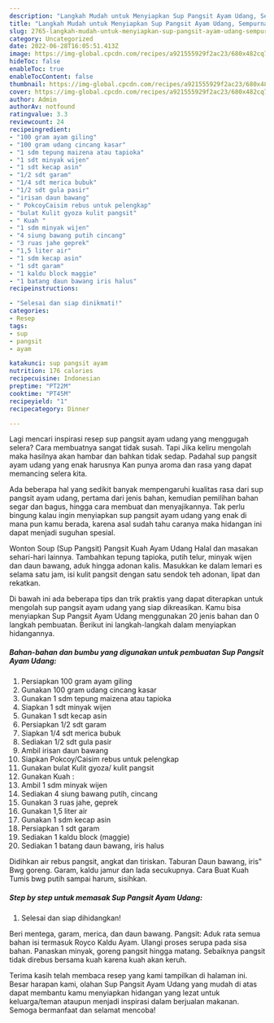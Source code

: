 ```yaml
---
description: "Langkah Mudah untuk Menyiapkan Sup Pangsit Ayam Udang, Sempurna"
title: "Langkah Mudah untuk Menyiapkan Sup Pangsit Ayam Udang, Sempurna"
slug: 2765-langkah-mudah-untuk-menyiapkan-sup-pangsit-ayam-udang-sempurna
category: Uncategorized
date: 2022-06-28T16:05:51.413Z
image: https://img-global.cpcdn.com/recipes/a921555929f2ac23/680x482cq70/sup-pangsit-ayam-udang-foto-resep-utama.jpg
hideToc: false
enableToc: true
enableTocContent: false
thumbnail: https://img-global.cpcdn.com/recipes/a921555929f2ac23/680x482cq70/sup-pangsit-ayam-udang-foto-resep-utama.jpg
cover: https://img-global.cpcdn.com/recipes/a921555929f2ac23/680x482cq70/sup-pangsit-ayam-udang-foto-resep-utama.jpg
author: Admin
authorAv: notfound
ratingvalue: 3.3
reviewcount: 24
recipeingredient:
- "100 gram ayam giling"
- "100 gram udang cincang kasar"
- "1 sdm tepung maizena atau tapioka"
- "1 sdt minyak wijen"
- "1 sdt kecap asin"
- "1/2 sdt garam"
- "1/4 sdt merica bubuk"
- "1/2 sdt gula pasir"
- "irisan daun bawang"
- " PokcoyCaisim rebus untuk pelengkap"
- "bulat Kulit gyoza kulit pangsit"
- " Kuah "
- "1 sdm minyak wijen"
- "4 siung bawang putih cincang"
- "3 ruas jahe geprek"
- "1,5 liter air"
- "1 sdm kecap asin"
- "1 sdt garam"
- "1 kaldu block maggie"
- "1 batang daun bawang iris halus"
recipeinstructions:

- "Selesai dan siap dinikmati!"
categories:
- Resep
tags:
- sup
- pangsit
- ayam

katakunci: sup pangsit ayam 
nutrition: 176 calories
recipecuisine: Indonesian
preptime: "PT22M"
cooktime: "PT45M"
recipeyield: "1"
recipecategory: Dinner

---
```



Lagi mencari inspirasi resep sup pangsit ayam udang yang menggugah selera? Cara membuatnya sangat tidak susah. Tapi Jika keliru mengolah maka hasilnya akan hambar dan bahkan tidak sedap. Padahal sup pangsit ayam udang yang enak harusnya Kan punya aroma dan rasa yang dapat memancing selera kita.


Ada beberapa hal yang sedikit banyak mempengaruhi kualitas rasa dari sup pangsit ayam udang, pertama dari jenis bahan, kemudian pemilihan bahan segar dan bagus, hingga cara membuat dan menyajikannya. Tak perlu bingung kalau ingin menyiapkan sup pangsit ayam udang yang enak di mana pun kamu berada, karena asal sudah tahu caranya maka hidangan ini dapat menjadi suguhan spesial.

Wonton Soup (Sup Pangsit) Pangsit Kuah Ayam Udang Halal dan masakan sehari-hari lainnya. Tambahkan tepung tapioka, putih telur, minyak wijen dan daun bawang, aduk hingga adonan kalis. Masukkan ke dalam lemari es selama satu jam, isi kulit pangsit dengan satu sendok teh adonan, lipat dan rekatkan.


Di bawah ini ada beberapa tips dan trik praktis yang dapat diterapkan untuk mengolah sup pangsit ayam udang yang siap dikreasikan. Kamu bisa menyiapkan Sup Pangsit Ayam Udang menggunakan 20 jenis bahan dan 0 langkah pembuatan. Berikut ini langkah-langkah dalam menyiapkan hidangannya.

<!--inarticleads1-->

##### Bahan-bahan dan bumbu yang digunakan untuk pembuatan Sup Pangsit Ayam Udang:

1. Persiapkan 100 gram ayam giling
1. Gunakan 100 gram udang cincang kasar
1. Gunakan 1 sdm tepung maizena atau tapioka
1. Siapkan 1 sdt minyak wijen
1. Gunakan 1 sdt kecap asin
1. Persiapkan 1/2 sdt garam
1. Siapkan 1/4 sdt merica bubuk
1. Sediakan 1/2 sdt gula pasir
1. Ambil irisan daun bawang
1. Siapkan  Pokcoy/Caisim rebus untuk pelengkap
1. Gunakan bulat Kulit gyoza/ kulit pangsit
1. Gunakan  Kuah :
1. Ambil 1 sdm minyak wijen
1. Sediakan 4 siung bawang putih, cincang
1. Gunakan 3 ruas jahe, geprek
1. Gunakan 1,5 liter air
1. Gunakan 1 sdm kecap asin
1. Persiapkan 1 sdt garam
1. Sediakan 1 kaldu block (maggie)
1. Sediakan 1 batang daun bawang, iris halus


Didihkan air rebus pangsit, angkat dan tiriskan. Taburan Daun bawang, iris&#34; Bwg goreng. Garam, kaldu jamur dan lada secukupnya. Cara Buat Kuah Tumis bwg putih sampai harum, sisihkan. 

<!--inarticleads2-->

##### Step by step untuk memasak Sup Pangsit Ayam Udang:


1. Selesai dan siap dihidangkan!

Beri mentega, garam, merica, dan daun bawang. Pangsit: Aduk rata semua bahan isi termasuk Royco Kaldu Ayam. Ulangi proses serupa pada sisa bahan. Panaskan minyak, goreng pangsit hingga matang. Sebaiknya pangsit tidak direbus bersama kuah karena kuah akan keruh. 

Terima kasih telah membaca resep yang kami tampilkan di halaman ini. Besar harapan kami, olahan Sup Pangsit Ayam Udang yang mudah di atas dapat membantu kamu menyiapkan hidangan yang lezat untuk keluarga/teman ataupun menjadi inspirasi dalam berjualan makanan. Semoga bermanfaat dan selamat mencoba!
